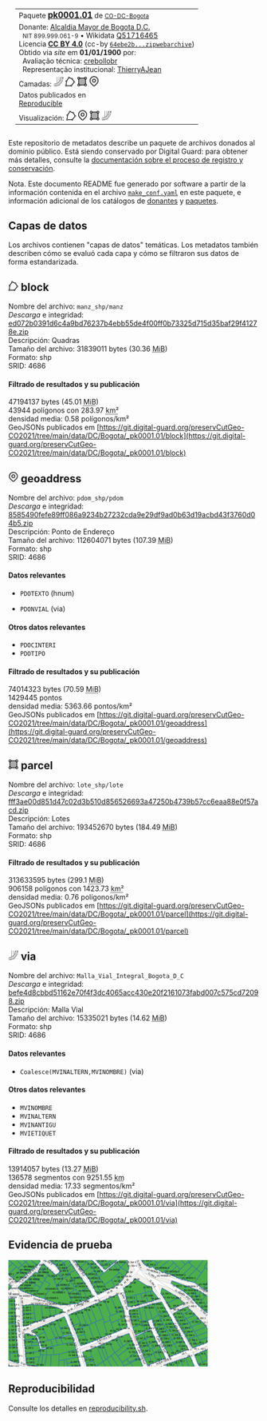 <aside>
<table align="right" style="padding: 1em">
<tr><td>Paquete <a target="_git" title="Enlace canónico a git para este paquete." href="https://git.digital-guard.org/preserv-CO/blob/main/data/DC/Bogota/_pk0001.01"><big><b>pk0001.01</b></big></a> de <small><a target="_afacodes" title="Jurisdicción" href="https://afa.codes/CO-DC-Bogota">CO-DC-Bogota</a></small>
</td></tr>
<tr><td>
Donante: <a rel="external" target="_doador" href="https://bogota.gov.co/">Alcaldia Mayor de Bogota D.C.</a>
<br/>&nbsp; <small>NIT 899.999.061-9</small> • Wikidata <a rel="external" target="_doador" title="Enlace del descriptor Wikidata del donante" href="https://www.wikidata.org/wiki/Q51716465">Q51716465</a></small><br/>
Licencia <a rel="external" target="_doador" href="https://creativecommons.org/licenses/by/4.0/"><b>CC BY 4.0</b></a> (cc-by <a title="SHA256 64ebe2ba3cdf9a5171f020883d2d0246f2886a1daad171be1f3c4a5bf46e9386.zip" href="http://dl.digital-guard.org/64ebe2ba3cdf9a5171f020883d2d0246f2886a1daad171be1f3c4a5bf46e9386.zip"><code>64ebe2b...zip</code></a><a title="SHA256 http://web.archive.org/web/20210421104918/https://datosabiertos.bogota.gov.co/dataset/placa-domiciliaria" href="http://web.archive.org/web/20210421104918/https://datosabiertos.bogota.gov.co/dataset/placa-domiciliaria"><code>webarchive</code></a>)<br/>
Obtido via <i>site</i> em <b>01/01/1900</b> por:
<br/>&nbsp; Avaliação técnica: <a rel="external" target="_gitPerson" title="Usuario de Git" href="https://github.com/crebollobr">crebollobr</a>
<br/>&nbsp; Representação institucional: <a rel="external" target="_gitPerson" title="Usuario de" href="https://github.com/ThierryAJean">ThierryAJean</a><br/>
</td></tr>
<tr><td>Camadas: <a title="via" href="#-via"><img src="https://raw.githubusercontent.com/digital-guard/preserv/main/docs/assets/layerIcon-via.png" alt="via" width="20"/></a> <a title="block" href="#-block"><img src="https://raw.githubusercontent.com/digital-guard/preserv/main/docs/assets/layerIcon-block.png" alt="block" width="20"/></a> <a title="parcel" href="#-parcel"><img src="https://raw.githubusercontent.com/digital-guard/preserv/main/docs/assets/layerIcon-parcel.png" alt="parcel" width="20"/></a> <a title="geoaddress" href="#-geoaddress"><img src="https://raw.githubusercontent.com/digital-guard/preserv/main/docs/assets/layerIcon-geoaddress.png" alt="geoaddress" width="20"/></a> </td></tr>
<tr><td>Datos publicados en <a href="https://git.digital-guard.org/preservCutGeo-CO2021/tree/main/data/DC/Bogota/_pk0001.01"></a><br/><a href="#reproducibilidad">Reproducible</a></td></tr>
<tr><td>Visualización: <a title="block" href="https://viz.addressforall.org/CO-DC-Bogota/_pk0001.01/block"><img src="https://raw.githubusercontent.com/digital-guard/preserv/main/docs/assets/layerIcon-block.png" alt="block" width="20"/></a> <a title="geoaddress" href="https://viz.addressforall.org/CO-DC-Bogota/_pk0001.01/geoaddress"><img src="https://raw.githubusercontent.com/digital-guard/preserv/main/docs/assets/layerIcon-geoaddress.png" alt="geoaddress" width="20"/></a> <a title="parcel" href="https://viz.addressforall.org/CO-DC-Bogota/_pk0001.01/parcel"><img src="https://raw.githubusercontent.com/digital-guard/preserv/main/docs/assets/layerIcon-parcel.png" alt="parcel" width="20"/></a> <a title="via" href="https://viz.addressforall.org/CO-DC-Bogota/_pk0001.01/via"><img src="https://raw.githubusercontent.com/digital-guard/preserv/main/docs/assets/layerIcon-via.png" alt="via" width="20"/></a> </td></tr>
</table>
</aside>

<section>

Este repositorio de metadatos describe un paquete de archivos donados al dominio público. Está siendo conservado por Digital Guard: para obtener más detalles, consulte la [documentación sobre el proceso de registro y conservación](https://wiki.addressforall.org/doc/Documentação_Digital-guard).

Nota. Este documento README fue generado por software a partir de la información contenida en el archivo [`make_conf.yaml`](https://git.digital-guard.org/preserv-CO/blob/main/data/DC/Bogota/_pk0001.01/make_conf.yaml) en este paquete, e información adicional de los catálogos de [donantes](https://git.digital-guard.org/preserv-BR/blob/main/data/donor.csv) y [paquetes](https://git.digital-guard.org/preserv-BR/blob/main/data/donatedPack.csv).

# Capas de datos

Los archivos contienen "capas de datos" temáticas. Los metadatos también describen cómo se evaluó cada capa y cómo se filtraron sus datos de forma estandarizada.

## <img src="https://raw.githubusercontent.com/digital-guard/preserv/main/docs/assets/layerIcon-block.png" alt="block" width="20"/> block

Nombre del archivo: `manz_shp/manz`<br/>*Descarga* e integridad: [ed072b0391d6c4a9bd76237b4ebb55de4f00ff0b73325d715d35baf29f41278e.zip](http://dl.digital-guard.org/ed072b0391d6c4a9bd76237b4ebb55de4f00ff0b73325d715d35baf29f41278e.zip)<br/>Descripción: Quadras<br/>Tamaño del archivo: 31839011 bytes (30.36 <abbr title="mebibyte">MiB</abbr>)<br/>Formato: shp<br/>SRID: 4686

#### Filtrado de resultados y su publicación
47194137 bytes (45.01 <abbr title="mebibyte">MiB</abbr>)<br/>43944 polígonos con 283.97 <abbr title="quilômetros quadrados">km²</abbr><br/>densidad media: 0.58 polígonos/km²<br/>GeoJSONs publicados em [https://git.digital-guard.org/preservCutGeo-CO2021/tree/main/data/DC/Bogota/_pk0001.01/block](https://git.digital-guard.org/preservCutGeo-CO2021/tree/main/data/DC/Bogota/_pk0001.01/block)

## <img src="https://raw.githubusercontent.com/digital-guard/preserv/main/docs/assets/layerIcon-geoaddress.png" alt="geoaddress" width="20"/> geoaddress

Nombre del archivo: `pdom_shp/pdom`<br/>*Descarga* e integridad: [8585490fefe89ff086a9234b27232cda9e29df9ad0b63d19acbd43f3760d04b5.zip](http://dl.digital-guard.org/8585490fefe89ff086a9234b27232cda9e29df9ad0b63d19acbd43f3760d04b5.zip)<br/>Descripción: Ponto de Endereço<br/>Tamaño del archivo: 112604071 bytes (107.39 <abbr title="mebibyte">MiB</abbr>)<br/>Formato: shp<br/>SRID: 4686

#### Datos relevantes
* `PDOTEXTO` (hnum)

* `PDONVIAL` (via)

#### Otros datos relevantes
* `PDOCINTERI`
* `PDOTIPO`

#### Filtrado de resultados y su publicación
74014323 bytes (70.59 <abbr title="mebibyte">MiB</abbr>)<br/>1429445 pontos<br/>densidad media: 5363.66 pontos/km²<br/>GeoJSONs publicados em [https://git.digital-guard.org/preservCutGeo-CO2021/tree/main/data/DC/Bogota/_pk0001.01/geoaddress](https://git.digital-guard.org/preservCutGeo-CO2021/tree/main/data/DC/Bogota/_pk0001.01/geoaddress)

## <img src="https://raw.githubusercontent.com/digital-guard/preserv/main/docs/assets/layerIcon-parcel.png" alt="parcel" width="20"/> parcel

Nombre del archivo: `lote_shp/lote`<br/>*Descarga* e integridad: [fff3ae00d851d47c02d3b510d856526693a47250b4739b57cc6eaa88e0f57acd.zip](http://dl.digital-guard.org/fff3ae00d851d47c02d3b510d856526693a47250b4739b57cc6eaa88e0f57acd.zip)<br/>Descripción: Lotes<br/>Tamaño del archivo: 193452670 bytes (184.49 <abbr title="mebibyte">MiB</abbr>)<br/>Formato: shp<br/>SRID: 4686

#### Filtrado de resultados y su publicación
313633595 bytes (299.1 <abbr title="mebibyte">MiB</abbr>)<br/>906158 polígonos con 1423.73 <abbr title="quilômetros quadrados">km²</abbr><br/>densidad media: 0.76 polígonos/km²<br/>GeoJSONs publicados em [https://git.digital-guard.org/preservCutGeo-CO2021/tree/main/data/DC/Bogota/_pk0001.01/parcel](https://git.digital-guard.org/preservCutGeo-CO2021/tree/main/data/DC/Bogota/_pk0001.01/parcel)

## <img src="https://raw.githubusercontent.com/digital-guard/preserv/main/docs/assets/layerIcon-via.png" alt="via" width="20"/> via

Nombre del archivo: `Malla_Vial_Integral_Bogota_D_C`<br/>*Descarga* e integridad: [befe4d8cbbd51162e70f4f3dc4065acc430e20f2161073fabd007c575cd72098.zip](http://dl.digital-guard.org/befe4d8cbbd51162e70f4f3dc4065acc430e20f2161073fabd007c575cd72098.zip)<br/>Descripción: Malla Vial<br/>Tamaño del archivo: 15335021 bytes (14.62 <abbr title="mebibyte">MiB</abbr>)<br/>Formato: shp<br/>SRID: 4686

#### Datos relevantes
* `Coalesce(MVINALTERN,MVINOMBRE)` (via)

#### Otros datos relevantes
* `MVINOMBRE`
* `MVINALTERN`
* `MVINANTIGU`
* `MVIETIQUET`

#### Filtrado de resultados y su publicación
13914057 bytes (13.27 <abbr title="mebibyte">MiB</abbr>)<br/>136578 segmentos con 9251.55 <abbr title="quilômetros">km</abbr><br/>densidad media: 17.33 segmentos/km²<br/>GeoJSONs publicados em [https://git.digital-guard.org/preservCutGeo-CO2021/tree/main/data/DC/Bogota/_pk0001.01/via](https://git.digital-guard.org/preservCutGeo-CO2021/tree/main/data/DC/Bogota/_pk0001.01/via)

# Evidencia de prueba
<img src="qgis.png" width="400"/>

</section>
<section>

# Reproducibilidad

Consulte los detalles en [reproducibility.sh](https://git.digital-guard.org/preserv-CO/blob/main/data/DC/Bogota/_pk0001.01/reproducibility.sh).

</section>

